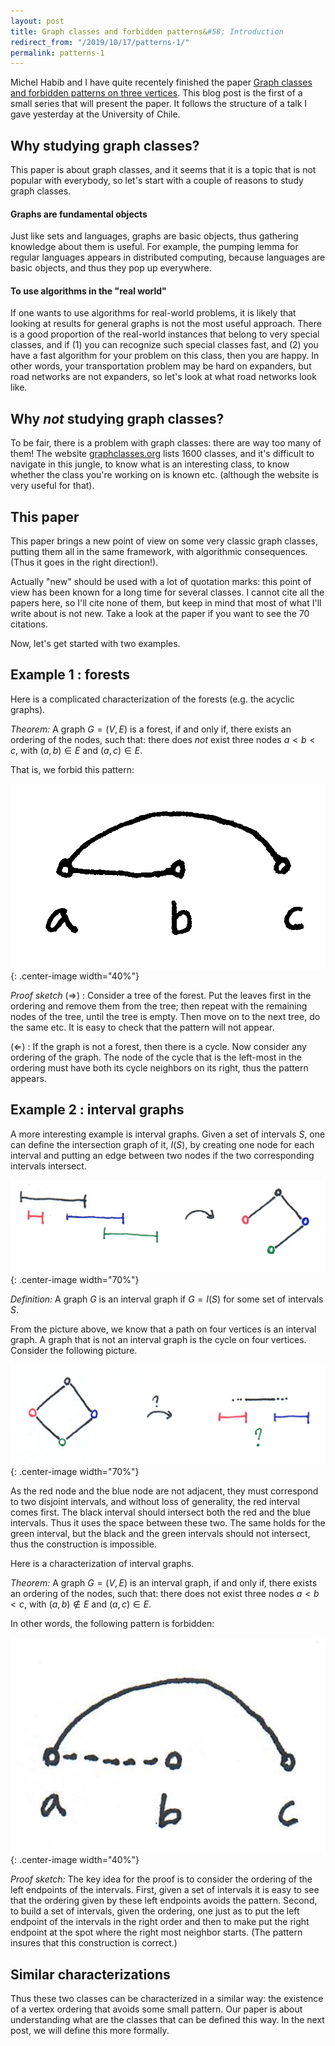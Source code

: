 ```yaml
---
layout: post
title: Graph classes and forbidden patterns&#58; Introduction
redirect_from: "/2019/10/17/patterns-1/"
permalink: patterns-1
---
```


Michel Habib and I have quite recentely finished the paper 
[Graph classes and forbidden patterns on three vertices](https://arxiv.org/abs/1812.05913). 
This blog post is the first of a small series that will present the paper.
It follows the structure of a talk I gave yesterday at the University 
of Chile.

## Why studying graph classes?

This paper is about graph classes, and it seems that it is a topic 
that is not popular with everybody, so let's start with a couple of 
reasons to study graph classes.

#### Graphs are fundamental objects 
Just like sets and languages, graphs are basic objects, thus gathering 
knowledge about them is useful. For example, the pumping lemma
for regular languages appears in distributed computing, because 
languages are basic objects, and thus they pop up everywhere. 

#### To use algorithms in the "real world"
If one wants to use algorithms for real-world problems, it is likely 
that looking at results for general graphs is not the most useful 
approach. There is a good proportion of the real-world instances that
belong to very special classes, and if (1) you can recognize such 
special classes fast, and (2) you have a fast algorithm for your problem 
on this class, then you are happy. In other words,
your transportation problem may be hard on expanders, but road networks 
are not expanders, so let's look at what road networks look like. 

## Why *not* studying graph classes?

To be fair, there is a problem with graph classes: 
there are way too many of them! The website 
[graphclasses.org](http://graphclasses.org) lists 1600 classes, and it's 
difficult to navigate in this jungle, to know what is an interesting
class, to know whether the class you're working on is known etc.
(although the website is very useful for that).

## This paper 
This paper brings a new point of view on some very classic graph classes, 
putting them all in the same framework, with algorithmic consequences.
(Thus it goes in the right direction!). 

Actually "new" should be used with a lot of quotation marks: this point of view 
has been known for a long time for several classes. I cannot cite all 
the papers here, so I'll cite none of them, but keep in mind that most of 
what I'll write about is not new. Take a look at the paper if you want 
to see the 70 citations.

Now, let's get started with two examples.

## Example 1 : forests 

Here is a complicated characterization of the forests (e.g. the acyclic 
graphs).

*Theorem:* A graph $G=(V,E)$ is a forest, if and only if, there exists an ordering 
of the nodes, such that: there does *not* exist three nodes $a<b<c$, with 
 $(a,b)\in E$ and $(a,c)\in E$.
 
That is, we forbid this pattern: 

![](assets/tree.jpg){: .center-image width="40%"}

*Proof sketch*
$(\Rightarrow)$ : Consider a tree of the forest. Put the leaves 
first in the ordering and remove them from the tree; then repeat 
with the remaining nodes of the tree, until the tree is empty. 
Then move on to the next tree, do the same etc. 
It is easy to check that the pattern will not appear.

$(\Leftarrow)$ : If the graph is not a forest, then there is a cycle. 
Now consider any ordering of the graph. The node of the cycle that is 
the left-most in the ordering must have both its cycle neighbors on 
its right, thus the pattern appears.

## Example 2 : interval graphs

A more interesting example is interval graphs. Given a set of intervals
$S$, one can define the intersection graph of it, $I(S)$, by creating one 
node for each interval and putting an edge between two nodes if the two 
corresponding intervals intersect. 

![](assets/interval-1.jpg){: .center-image width="70%"}

*Definition:* A graph $G$ is an interval graph if $G=I(S)$ for some set 
of intervals $S$.

From the picture above, we know that a path on four vertices is an 
interval graph. A graph that is not an interval graph is the cycle on 
four vertices. Consider the following picture. 

![](assets/interval-2.jpg){: .center-image width="70%"}

As the red node and the 
blue node are not adjacent, they must correspond to two disjoint 
intervals, and without loss of generality, the red interval comes first. 
The black interval should intersect both the red and the blue intervals. 
Thus it uses the space between these two.
The same holds for the green interval, but the black and the green 
intervals should not intersect, thus the construction is impossible.

Here is a characterization of interval graphs.

*Theorem:* A graph $G=(V,E)$ is an interval graph, if and only if, 
there exists an ordering of the nodes, such that: there does not exist 
three nodes $a<b<c$, with $(a,b)\notin E$ and $(a,c)\in E$.  

In other words, the following pattern is forbidden: 

![](assets/interval-pattern.jpg){: .center-image width="40%"}

*Proof sketch:* 
The key idea for the proof is to consider the ordering of the left 
endpoints of the intervals. First, given a set of intervals 
it is easy to see that the ordering given by these left endpoints avoids 
the pattern. Second, to build a set of intervals, given the ordering, 
one just as to put the left endpoint of the intervals in the right order
and then to make put the right endpoint at the spot where the right most 
neighbor starts. (The pattern insures that this construction is correct.)

 
## Similar characterizations

Thus these two classes can be characterized in a 
similar way: the existence of a vertex ordering that 
avoids some small pattern. Our paper is about understanding what are the
classes that can be defined this way. In the next post, we will define 
this more formally. 
   




 


